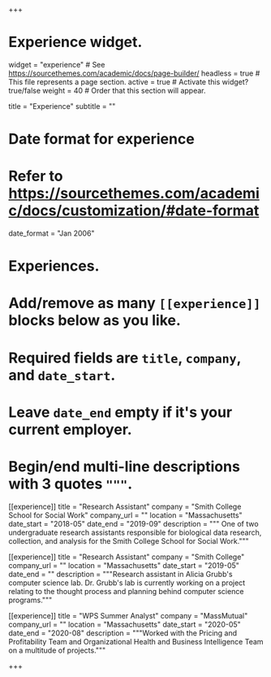 +++
# Experience widget.
widget = "experience"  # See https://sourcethemes.com/academic/docs/page-builder/
headless = true  # This file represents a page section.
active = true  # Activate this widget? true/false
weight = 40  # Order that this section will appear.

title = "Experience"
subtitle = ""

# Date format for experience
#   Refer to https://sourcethemes.com/academic/docs/customization/#date-format
date_format = "Jan 2006"

# Experiences.
#   Add/remove as many `[[experience]]` blocks below as you like.
#   Required fields are `title`, `company`, and `date_start`.
#   Leave `date_end` empty if it's your current employer.
#   Begin/end multi-line descriptions with 3 quotes `"""`.
[[experience]]
  title = "Research Assistant"
  company = "Smith College School for Social Work"
  company_url = ""
  location = "Massachusetts"
  date_start = "2018-05"
  date_end = "2019-09"
  description = """ One of two undergraduate research assistants responsible for biological data research, collection, and analysis for the Smith College School for Social Work."""

[[experience]]
  title = "Research Assistant"
  company = "Smith College"
  company_url = ""
  location = "Massachusetts"
  date_start = "2019-05"
  date_end = ""
  description = """Research assistant in Alicia Grubb's computer science lab. Dr. Grubb's lab is currently working on a project relating to the thought process and planning behind computer science programs."""
  
[[experience]]
  title = "WPS Summer Analyst"
  company = "MassMutual"
  company_url = ""
  location = "Massachusetts"
  date_start = "2020-05"
  date_end = "2020-08"
  description = """Worked with the Pricing and Profitability Team and Organizational Health and Business Intelligence Team on a multitude of projects."""
  

+++
